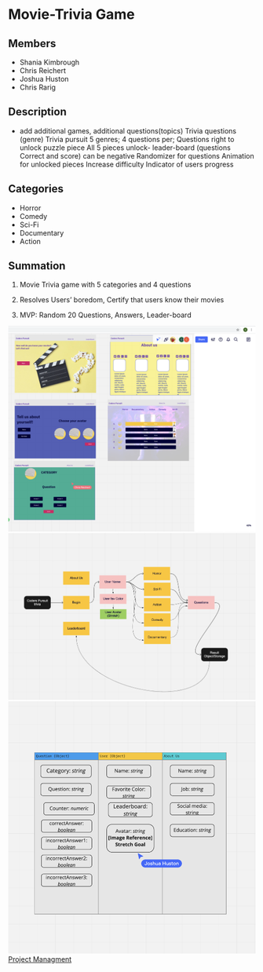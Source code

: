 # Movie-Trivia Game

## Members

- Shania Kimbrough
- Chris Reichert
- Joshua Huston
- Chris Rarig

## Description

- add additional games, additional questions(topics)
 Trivia questions (genre)
Trivia pursuit 5 genres; 4 questions per;
Questions right to unlock puzzle piece
All 5 pieces unlock- leader-board (questions Correct and score) can be negative
Randomizer for questions
Animation for unlocked pieces
Increase difficulty
Indicator of users progress

## Categories

- Horror
- Comedy
- Sci-Fi
- Documentary
- Action

## Summation

1. Movie Trivia game with 5 categories and 4 questions

2. Resolves Users’ boredom, Certify that users know their movies

3. MVP: Random 20 Questions, Answers, Leader-board

![Wireframe](images/wireframe.png)
![Domain Model](images/domain-model.png)
![Database Schema](images/Database.png)
[Project Managment](https://trello.com/b/tKt9lrsx/coders-puruit-board)


<!-- https://www.rd.com/article/movie-trivia-facts/ -->
